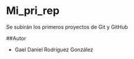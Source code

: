 # Mi_pri_rep
Se subirán los primeros proyectos de Git y GitHub

##Autor
- Gael Daniel Rodríguez González 

